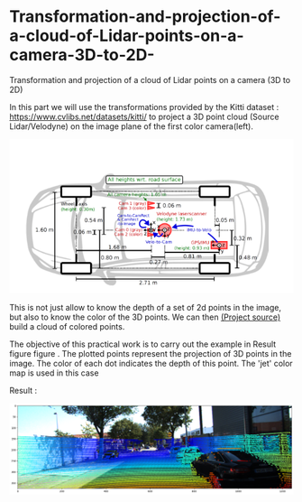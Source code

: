 # Transformation-and-projection-of-a-cloud-of-Lidar-points-on-a-camera-3D-to-2D-
Transformation and projection of a cloud of Lidar points on a camera (3D to 2D)

In this part we will use the transformations provided by the Kitti dataset : https://www.cvlibs.net/datasets/kitti/ to project a 3D point cloud (Source Lidar/Velodyne) on the image plane of the first color camera(left).
<p>
  <img src="/result/KITTI_ENVIREMNT.PNG" width="1000" />
</p>

This is not just allow to know the depth of a set of 2d points in the image, but also to know the color of the 3D points. We can then <a href="https://github.com/cherifsid/Transformation-and-projection-of-a-cloud-of-Lidar-points-on-a-camera-3D-to-2D-">(Project source)</a> build a cloud of colored points.

The objective of this practical work is to carry out the example in Result figure figure .
The plotted points represent the projection of 3D points in the image. The color of each dot indicates the depth of this point.
The 'jet' color map is used in this case

Result : 

<p>
  <img src="/result/plot.png" width="1000" />
</p>

